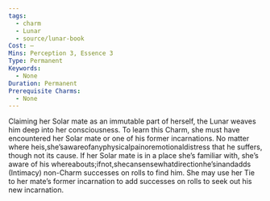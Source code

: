 ```yaml
---
tags:
  - charm
  - Lunar
  - source/lunar-book
Cost: —
Mins: Perception 3, Essence 3
Type: Permanent
Keywords:
  - None
Duration: Permanent
Prerequisite Charms:
  - None
---
```

Claiming her Solar mate as an immutable part of herself, the Lunar weaves him deep into her consciousness. To learn this Charm, she must have encountered her Solar mate or one of his former incarnations. No matter where heis,she’sawareofanyphysicalpainoremotionaldistress that he suffers, though not its cause. If her Solar mate is in a place she’s familiar with, she’s aware of his whereabouts;ifnot,shecansensewhatdirectionhe’sinandadds (Intimacy) non-Charm successes on rolls to find him. She may use her Tie to her mate’s former incarnation to add successes on rolls to seek out his new incarnation.